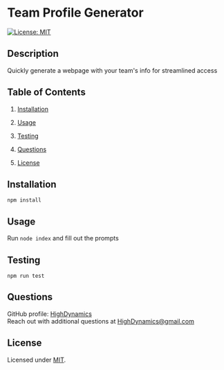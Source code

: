 # Team Profile Generator

[![License: MIT](https://img.shields.io/badge/License-MIT-yellow.svg)](https://opensource.org/licenses/MIT)

## Description

Quickly generate a webpage with your team's info for streamlined access

## Table of Contents

1. [Installation](#Installation)

2. [Usage](#Usage)

3. [Testing](#Testing)

4. [Questions](#Questions)

5. [License](#License)

## Installation

    npm install

## Usage

Run `node index` and fill out the prompts

## Testing

    npm run test

## Questions

GitHub profile: [HighDynamics](https://github.com/HighDynamics)  
Reach out with additional questions at <HighDynamics@gmail.com>

## License

Licensed under [MIT](https://opensource.org/licenses/MIT).
